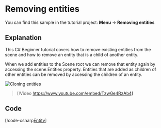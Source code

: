 # Removing entities
You can find this sample in the tutorial project: **Menu** &rarr; **Removing entities** 

## Explanation
This C# Beginner tutorial covers how to remove existing entities from the scene and how to remove an entity that is a child of another entity.

When we add entities to the Scene root we can remove that entity again by accessing the scene.Entities property. Entities that are added as children of other entities can be removed by accessing the children of an entity. 

![Cloning entities](media/removing-entity.webp)


> [!Video https://www.youtube.com/embed/TzwGe4RzAb4]

## Code
[!code-csharp[Entity](../../../../stride/samples/Tutorials/CSharpBeginner/CSharpBeginner/CSharpBeginner.Game/Code/RemoveEntitiesDemo.cs)]
